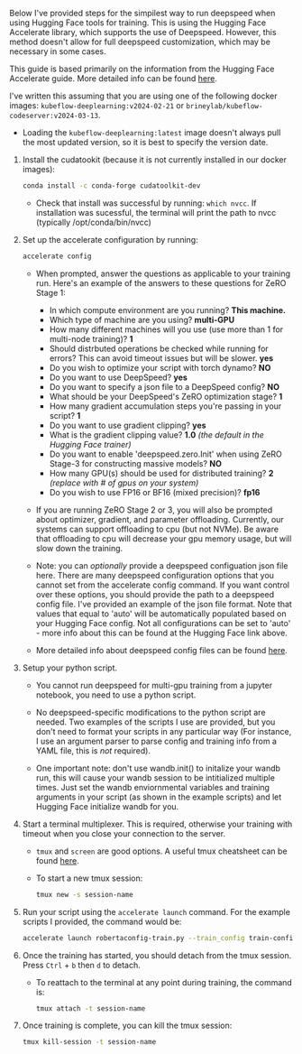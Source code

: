 Below I've provided steps for the simpilest way to run deepspeed when using Hugging Face tools for training. This is using the Hugging Face Accelerate library, which supports the use of Deepspeed. However, this method doesn't allow for full deepspeed customization, which may be necessary in some cases.

This guide is based primarily on the information from the Hugging Face Accelerate guide. More detailed info can be found [here](https://huggingface.co/docs/accelerate/en/usage_guides/deepspeed).

I've written this assuming that you are using one of the following docker images: `kubeflow-deeplearning:v2024-02-21` or `brineylab/kubeflow-codeserver:v2024-03-13`.
* Loading the `kubeflow-deeplearning:latest` image doesn't always pull the most updated version, so it is best to specify the version date.


1. Install the cudatookit (because it is not currently installed in our docker images):
    ```bash
    conda install -c conda-forge cudatoolkit-dev
    ``` 
    * Check that install was successful by running: `which nvcc`. If installation was sucessful, the terminal will print the path to nvcc (typically /opt/conda/bin/nvcc)

2. Set up the accelerate configuration by running: 
    ```bash
    accelerate config
    ```
    * When prompted, answer the questions as applicable to your training run. Here's an example of the answers to these questions for ZeRO Stage 1:
        * In which compute environment are you running? **This machine.**
        * Which type of machine are you using? **multi-GPU**
        * How many different machines will you use (use more than 1 for multi-node training)? **1**
        * Should distrbuted operations be checked while running for errors? This can avoid timeout issues but will be slower. **yes**
        * Do you wish to optimize your script with torch dynamo? **NO**
        * Do you want to use DeepSpeed? **yes**
        * Do you want to specify a json file to a DeepSpeed config? **NO**
        * What should be your DeepSpeed's ZeRO optimization stage? **1**
        * How many gradient accumulation steps you're passing in your script? **1**
        * Do you want to use gradient clipping? **yes**
        * What is the gradient clipping value? **1.0** *(the default in the Hugging Face trainer)*
        * Do you want to enable 'deepspeed.zero.Init' when using ZeRO Stage-3 for constructing massive models? **NO**
        * How many GPU(s) should be used for distributed training? **2** *(replace with # of gpus on your system)*
        * Do you wish to use FP16 or BF16 (mixed precision)? **fp16**

    * If you are running ZeRO Stage 2 or 3, you will also be prompted about optimizer, gradient, and parameter offloading. Currently, our systems can support offloading to cpu (but not NVMe). Be aware that offloading to cpu will decrease your gpu memory usage, but will slow down the training.

    * Note: you can *optionally* provide a deepspeed configuation json file here. There are many deepspeed configuration options that you cannot set from the accelerate config command. If you want control over these options, you should provide the path to a deepspeed config file. I've provided an example of the json file format. Note that values that equal to 'auto' will be automatically populated based on your Hugging Face config. Not all configurations can be set to 'auto' - more info about this can be found at the Hugging Face link above.

    * More detailed info about deepspeed config files can be found [here](https://www.deepspeed.ai/docs/config-json/).

3. Setup your python script. 
    
    * You cannot run deepspeed for multi-gpu training from a jupyter notebook, you need to use a python script.

    * No deepspeed-specific modifications to the python script are needed. Two examples of the scripts I use are provided, but you don't need to format your scripts in any particular way (For instance, I use an argument parser to parse config and training info from a YAML file, this is *not* required).

    * One important note: don't use wandb.init() to initalize your wandb run, this will cause your wandb session to be intitialized multiple times. Just set the wandb enviornmental variables and training arguments in your script (as shown in the example scripts) and let Hugging Face initialize wandb for you.

4. Start a terminal multiplexer. This is required, otherwise your training with timeout when you close your connection to the server. 
    
    * `tmux` and `screen` are good options. A useful tmux cheatsheet can be found [here](https://tmuxcheatsheet.com/).

    * To start a new tmux session:
        ```bash
        tmux new -s session-name
        ```

5. Run your script using the `accelerate launch` command. For the example scripts I provided, the command would be:
    ```bash
    accelerate launch robertaconfig-train.py --train_config train-config_BALM-paired.yaml
    ```

6. Once the training has started, you should detach from the tmux session. Press `Ctrl` + `b` then `d` to detach.

    * To reattach to the terminal at any point during training, the command is: 
        ```bash
        tmux attach -t session-name
        ```

7. Once training is complete, you can kill the tmux session: 
   
    ```bash
    tmux kill-session -t session-name
    ```
